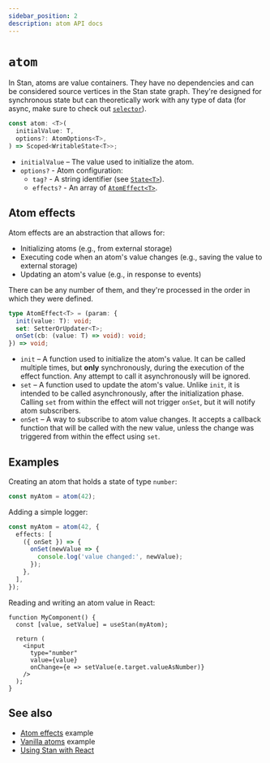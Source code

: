 ```yaml
---
sidebar_position: 2
description: atom API docs
---
```


# `atom`

In Stan, atoms are value containers. They have no dependencies and can be considered source vertices in the Stan state graph. They're designed for synchronous state but can theoretically work with any type of data (for async, make sure to check out [`selector`](./selector.md)).

```ts
const atom: <T>(
  initialValue: T,
  options?: AtomOptions<T>,
) => Scoped<WritableState<T>>;
```

- `initialValue` – The value used to initialize the atom.
- `options?` - Atom configuration:
  - `tag?` - A string identifier (see [`State<T>`](./state.md#statet)).
  - `effects?` - An array of [`AtomEffect<T>`](#atom-effects).

## Atom effects

Atom effects are an abstraction that allows for:

- Initializing atoms (e.g., from external storage)
- Executing code when an atom's value changes (e.g., saving the value to external storage)
- Updating an atom's value (e.g., in response to events)

There can be any number of them, and they're processed in the order in which they were defined.

```ts
type AtomEffect<T> = (param: {
  init(value: T): void;
  set: SetterOrUpdater<T>;
  onSet(cb: (value: T) => void): void;
}) => void;
```

- `init` – A function used to initialize the atom's value. It can be called multiple times, but **only** synchronously, during the execution of the effect function. Any attempt to call it asynchronously will be ignored.
- `set` – A function used to update the atom's value. Unlike `init`, it is intended to be called asynchronously, after the initialization phase. Calling `set` from within the effect will not trigger `onSet`, but it will notify atom subscribers.
- `onSet` – A way to subscribe to atom value changes. It accepts a callback function that will be called with the new value, unless the change was triggered from within the effect using `set`.

## Examples

Creating an atom that holds a state of type `number`:

```ts
const myAtom = atom(42);
```

Adding a simple logger:

```ts
const myAtom = atom(42, {
  effects: [
    ({ onSet }) => {
      onSet(newValue => {
        console.log('value changed:', newValue);
      });
    },
  ],
});
```

Reading and writing an atom value in React:

```tsx
function MyComponent() {
  const [value, setValue] = useStan(myAtom);

  return (
    <input
      type="number"
      value={value}
      onChange={e => setValue(e.target.valueAsNumber)}
    />
  );
}
```

## See also

- [Atom effects](https://github.com/rkrupinski/stan/tree/master/packages/examples/atom-effects) example
- [Vanilla atoms](https://github.com/rkrupinski/stan/tree/master/packages/examples/vanilla) example
- [Using Stan with React](./react.md)
